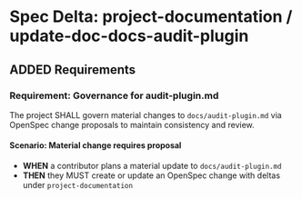 # Spec Delta: project-documentation / update-doc-docs-audit-plugin

## ADDED Requirements

### Requirement: Governance for audit-plugin.md

The project SHALL govern material changes to `docs/audit-plugin.md` via OpenSpec change proposals to maintain consistency and review.

#### Scenario: Material change requires proposal

- **WHEN** a contributor plans a material update to `docs/audit-plugin.md`
- **THEN** they MUST create or update an OpenSpec change with deltas under `project-documentation`
